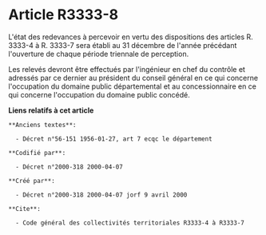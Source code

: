 # Article R3333-8

L'état des redevances à percevoir en vertu des dispositions des articles R. 3333-4 à R. 3333-7 sera établi au 31 décembre de
l'année précédant l'ouverture de chaque période triennale de perception.

Les relevés devront être effectués par l'ingénieur en chef du contrôle et adressés par ce dernier au président du conseil
général en ce qui concerne l'occupation du domaine public départemental et au concessionnaire en ce qui concerne l'occupation
du domaine public concédé.

**Liens relatifs à cet article**

	**Anciens textes**:

	  - Décret n°56-151 1956-01-27, art 7 ecqc le département

	**Codifié par**:

	  - Décret n°2000-318 2000-04-07

	**Créé par**:

	  - Décret n°2000-318 2000-04-07 jorf 9 avril 2000

	**Cite**:

	  - Code général des collectivités territoriales R3333-4 à R3333-7
